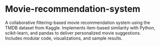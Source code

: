 # Movie-recommendation-system
A collaborative filtering-based movie recommendation system using the TMDB dataset from Kaggle. Implements item-based similarity with Python, scikit-learn, and pandas to deliver personalized movie suggestions. Includes modular code, visualizations, and sample results.
